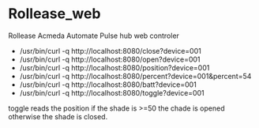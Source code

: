 # Rollease_web
Rollease Acmeda Automate Pulse hub web controler


* /usr/bin/curl -q http://localhost:8080/close?device=001
* /usr/bin/curl -q http://localhost:8080/open?device=001
* /usr/bin/curl -q http://localhost:8080/position?device=001
* /usr/bin/curl -q http://localhost:8080/percent?device=001&percent=54
* /usr/bin/curl -q http://localhost:8080/batt?device=001
* /usr/bin/curl -q http://localhost:8080/toggle?device=001


toggle reads the position if the shade is >=50 the chade is opened otherwise the shade is closed.

